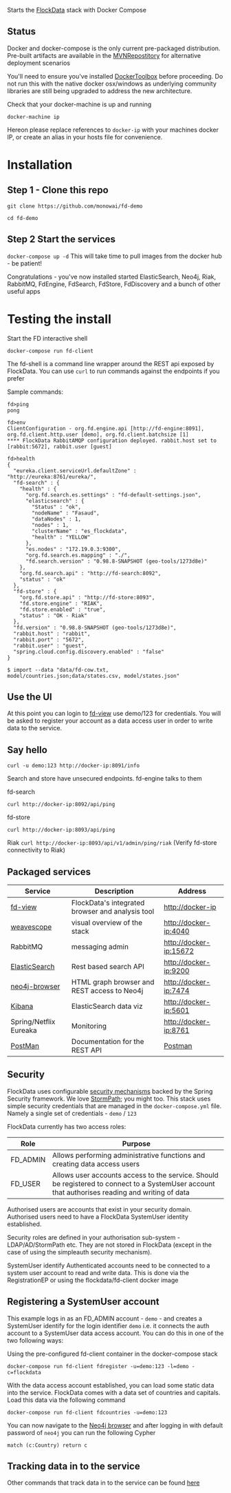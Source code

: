 
Starts the [FlockData](http://FlockData.com) stack with Docker Compose

## Status
Docker and docker-compose is the only current pre-packaged distribution. Pre-built artifacts are available in the [MVNRepostitory](https://mvnrepository.com/artifact/org.flockdata) for alternative deployment scenarios 

You'll need to ensure you've installed [DockerToolbox](https://www.docker.com/products/docker-toolbox) before proceeding. Do not run this with the native docker osx/windows as underlying community libraries are still being upgraded to address the new architecture.

Check that your docker-machine is up and running

`docker-machine ip`

Hereon please replace references to `docker-ip` with your machines docker IP, or create an alias in your hosts file for convenience. 

# Installation

## Step 1 - Clone this repo
`git clone https://github.com/monowai/fd-demo`

`cd fd-demo`

## Step 2 Start the services
`docker-compose up -d` This will take time to pull images from the docker hub - be patient!

Congratulations - you've now installed started ElasticSearch, Neo4j, Riak, RabbitMQ, FdEngine, FdSearch, FdStore, FdDiscovery and a bunch of other useful apps 

# Testing the install
Start the FD interactive shell

`docker-compose run fd-client`

The fd-shell is a command line wrapper around the REST api exposed by FlockData. You can use `curl` to run commands against the endpoints if you prefer

Sample commands:

```
fd>ping
pong

fd>env
ClientConfiguration - org.fd.engine.api [http://fd-engine:8091], org.fd.client.http.user [demo], org.fd.client.batchsize [1]
**** FlockData RabbitAMQP configuration deployed. rabbit.host set to [rabbit:5672], rabbit.user [guest]

fd>health
{
  "eureka.client.serviceUrl.defaultZone" : "http://eureka:8761/eureka/",
  "fd-search" : {
    "health" : {
      "org.fd.search.es.settings" : "fd-default-settings.json",
      "elasticsearch" : {
        "Status" : "ok",
        "nodeName" : "Fasaud",
        "dataNodes" : 1,
        "nodes" : 1,
        "clusterName" : "es_flockdata",
        "health" : "YELLOW"
      },
      "es.nodes" : "172.19.0.3:9300",
      "org.fd.search.es.mapping" : "./",
      "fd.search.version" : "0.98.8-SNAPSHOT (geo-tools/1273d8e)"
    },
    "org.fd.search.api" : "http://fd-search:8092",
    "status" : "ok"
  },
  "fd-store" : {
    "org.fd.store.api" : "http://fd-store:8093",
    "fd.store.engine" : "RIAK",
    "fd.store.enabled" : "true",
    "status" : "OK - Riak"
  },
  "fd.version" : "0.98.8-SNAPSHOT (geo-tools/1273d8e)",
  "rabbit.host" : "rabbit",
  "rabbit.port" : "5672",
  "rabbit.user" : "guest",
  "spring.cloud.config.discovery.enabled" : "false"
}

$ import --data "data/fd-cow.txt, model/countries.json;data/states.csv, model/states.json"
```

## Use the UI
At this point you can login to [fd-view](http://docker-ip) use demo/123 for credentials. You will be asked to register your account as a data access user in order to write data to the service.

## Say hello 

`curl -u demo:123 http://docker-ip:8091/info`

Search and store have unsecured endpoints. fd-engine talks to them

fd-search

`curl http://docker-ip:8092/api/ping`

fd-store

`curl http://docker-ip:8093/api/ping`

Riak
`curl http://docker-ip:8093/api/v1/admin/ping/riak` (Verify fd-store connectivity to Riak)

## Packaged services
|Service   |Description   |Address   |
|---|---|---|
|[fd-view](https://github.com/monowai/fd-view) |FlockData's integrated browser and analysis tool   |[http://docker-ip](http://docker-ip)|
|[weavescope](https://www.weave.works/products/weave-scope/)|visual overview of the stack   |[http://docker-ip:4040](http://docker-ip:4040)|
|RabbitMQ |messaging admin|[http://docker-ip:15672](http://docker-ip:15672)|
|[ElasticSearch](https://www.elastic.co)|Rest based search API |[http://docker-ip:9200](http://docker-ip:9200)|
[neo4j-browser](http://neo4j.org)|HTML graph browser and REST access to Neo4j|[http://docker-ip:7474](http://docker-ip:7474)|
[Kibana](https://www.elastic.co/products/kibana)|ElasticSearch data viz|[http://docker-ip:5601](http://docker-ip:5601)|
|Spring/Netflix Eureaka|Monitoring|[http://docker-ip:8761](http://docker-ip:8761)|
|[PostMan](https://chrome.google.com/webstore/detail/postman/fhbjgbiflinjbdggehcddcbncdddomop?hl=en)|Documentation for the REST API|[Postman](https://github.com/monowai/flockdata.org/blob/master/fd.api-postman.json)|

## Security

FlockData uses configurable [security mechanisms](https://github.com/monowai/flockdata.org/tree/master/fd-security) backed by the Spring Security framework. We love [StormPath](http://stormpath.com); you might too.
This stack uses simple security credentials that are managed in the `docker-compose.yml` file. Namely a single set of credentials - `demo` / `123`

FlockData currently has two access roles:

|Role|Purpose|
|---|---|
|FD_ADMIN|Allows performing administrative functions and creating data access users|
|FD_USER|Allows user accounts access to the service. Should be registered to connect to a SystemUser account that authorises reading and writing of data|

Authorised users are accounts that exist in your security domain. Authorised users need to have a FlockData SystemUser identity established. 

Security roles are defined in your authorisation sub-system - LDAP/AD/StormPath etc. They are not stored in FlockData (except in the case of using the simpleauth security mechanism).    

SystemUser identify
    Authenticated accounts need to be connected to a system user account to read and write data. This is done via the RegistrationEP or using the flockdata/fd-client docker image

## Registering a SystemUser account
This example logs in as an FD_ADMIN account - `demo` - and creates a SystemUser identify for the login identifier `demo` i.e. it connects the auth account to a SystemUser data access account. You can do this in one of the two following ways:

Using the pre-configured fd-client container in the docker-compose stack

`docker-compose run fd-client fdregister -u=demo:123 -l=demo -c=flockdata`

With the data access account established, you can load some static data into the service. FlockData comes with a data set of countries and capitals. Load this data via the following command    

`docker-compose run fd-client fdcountries -u=demo:123`

You can now navigate to the [Neo4j browser](http://docker-ip:7474) and after logging in with default password of `neo4j` you can run the following Cypher

`match (c:Country) return c` 

## Tracking data in to the service

Other commands that track data in to the service can be found [here](https://github.com/monowai/flockdata.org/tree/master/fd-engine#interacting-with-flockdata)

